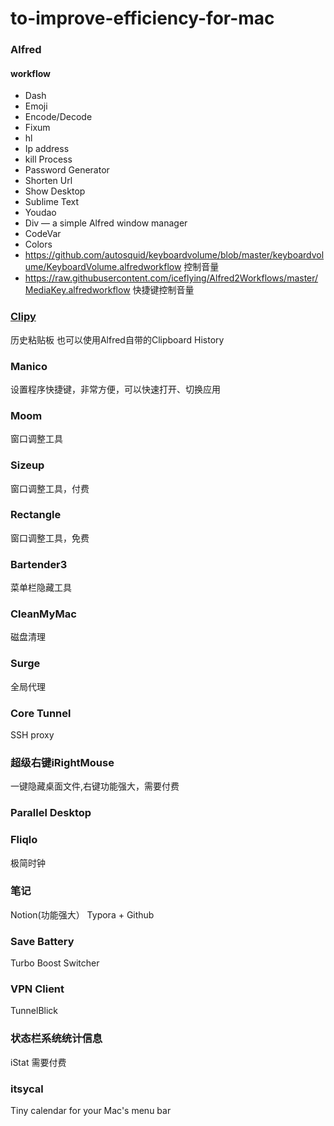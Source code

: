 # to-improve-efficiency-for-mac

### Alfred
#### workflow
* Dash
* Emoji
* Encode/Decode
* Fixum
* hl
* Ip address
* kill Process
* Password Generator
* Shorten Url
* Show Desktop
* Sublime Text
* Youdao 
* Div — a simple Alfred window manager
* CodeVar
* Colors
* https://github.com/autosquid/keyboardvolume/blob/master/keyboardvolume/KeyboardVolume.alfredworkflow 控制音量
* https://raw.githubusercontent.com/iceflying/Alfred2Workflows/master/MediaKey.alfredworkflow 快捷键控制音量

### [Clipy](https://github.com/Clipy/Clipy)
历史粘贴板 也可以使用Alfred自带的Clipboard History
### Manico
设置程序快捷键，非常方便，可以快速打开、切换应用
### Moom
窗口调整工具
### Sizeup
窗口调整工具，付费
### Rectangle
窗口调整工具，免费
### Bartender3 
菜单栏隐藏工具
### CleanMyMac
磁盘清理
### Surge
全局代理
### Core Tunnel
SSH proxy
### 超级右键iRightMouse
一键隐藏桌面文件,右键功能强大，需要付费
### Parallel Desktop
### Fliqlo
极简时钟
### 笔记
Notion(功能强大）
Typora + Github
### Save Battery
Turbo Boost Switcher 
### VPN Client
TunnelBlick
### 状态栏系统统计信息
iStat 需要付费
### itsycal
 Tiny calendar for your Mac's menu bar
